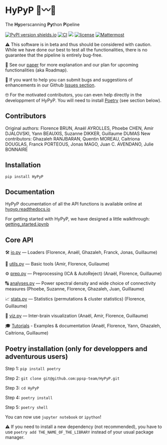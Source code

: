 # HyPyP 🐍〰️🐍

The **Hy**perscanning **Py**thon **P**ipeline

[![PyPI version shields.io](https://img.shields.io/pypi/v/hypyp.svg)](https://pypi.org/project/HyPyP/) [![CI](https://github.com/ppsp-team/HyPyP/actions/workflows/Build.yml/badge.svg)](https://github.com/ppsp-team/HyPyP/actions/workflows/Build.yml) <a href="https://hypyp.readthedocs.io"><img src="https://readthedocs.org/projects/hypyp/badge/?version=latest"></a> [![license](https://img.shields.io/badge/License-BSD%203--Clause-blue.svg)](https://opensource.org/licenses/BSD-3-Clause) [![Mattermost](https://img.shields.io/discord/1065810348944408616?color=blue)](https://discord.gg/zYzjeGj7D6)

⚠️ This software is in beta and thus should be considered with caution. While we have done our best to test all the functionalities, there is no guarantee that the pipeline is entirely bug-free. 

📖 See our [paper](https://academic.oup.com/scan/advance-article/doi/10.1093/scan/nsaa141/5919711) for more explanation and our plan for upcoming functionalities (aka Roadmap).

🤝 If you want to help you can submit bugs and suggestions of enhancements in our Github [Issues section](https://github.com/ppsp-team/HyPyP/issues).

🤓 For the motivated contributors, you can even help directly in the developpment of HyPyP. You will need to install [Poetry](https://python-poetry.org/) (see section below).

## Contributors
Original authors: Florence BRUN, Anaël AYROLLES, Phoebe CHEN, Amir DJALOVSKI, Yann BEAUXIS, Suzanne DIKKER, Guillaume DUMAS
New contributors: Ghazaleh RANJBARAN, Quentin MOREAU, Caitriona DOUGLAS, Franck PORTEOUS, Jonas MAGO, Juan C. AVENDANO, Julie BONNAIRE

## Installation

```
pip install HyPyP
```

## Documentation

HyPyP documentation of all the API functions is available online at [hypyp.readthedocs.io](https://hypyp.readthedocs.io/)

For getting started with HyPyP, we have designed a little walkthrough: [getting_started.ipynb](https://github.com/ppsp-team/HyPyP/blob/master/tutorial/getting_started.ipynb)

## Core API

🛠 [io.py](https://github.com/ppsp-team/HyPyP/blob/master/hypyp/io.py) — Loaders (Florence, Anaël, Ghazaleh, Franck, Jonas, Guillaume)

🧰 [utils.py](https://github.com/ppsp-team/HyPyP/blob/master/hypyp/utils.py) — Basic tools (Amir, Florence, Guilaume)

⚙️ [prep.py](https://github.com/ppsp-team/HyPyP/blob/master/hypyp/prep.py) — Preprocessing (ICA & AutoReject) (Anaël, Florence, Guillaume)

🔠 [analyses.py](https://github.com/ppsp-team/HyPyP/blob/master/hypyp/analyses.py) — Power spectral density and wide choice of connectivity measures (Phoebe, Suzanne, Florence, Ghazaleh, Juan, Guillaume)

📈 [stats.py](https://github.com/ppsp-team/HyPyP/blob/master/hypyp/stats.py) — Statistics (permutations & cluster statistics) (Florence, Guillaume)

🧠 [viz.py](https://github.com/ppsp-team/HyPyP/blob/master/hypyp/viz.py) — Inter-brain visualization (Anaël, Amir, Florence, Guillaume)

🎓 [Tutorials](https://github.com/ppsp-team/HyPyP/tree/master/tutorial) - Examples & documentation (Anaël, Florence, Yann, Ghazaleh, Caitriona, Guillaume)

## Poetry installation (only for developpers and adventurous users)

Step 1: ```pip install poetry```

Step 2: ```git clone git@github.com:ppsp-team/HyPyP.git```

Step 3: ```cd HyPyP```

Step 4: ```poetry install```

Step 5: ```poetry shell```

You can now use ```jupyter notebook``` or ```ipython```!

⚠️ If you need to install a new dependency (not recommended), you have to use `poetry add THE_NAME_OF_THE_LIBRARY` instead of your usual package manager.

